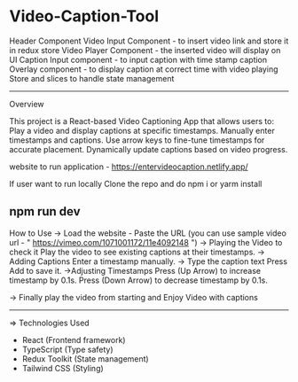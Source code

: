 
# Video-Caption-Tool

Header Component
Video Input Component - to insert video link and store it in redux store
Video Player Component - the inserted video will display on UI
Caption Input component - to input caption with time stamp
caption Overlay component - to display caption at correct time with video playing
Store and slices to handle state management

--------------------------------------

Overview

This project is a React-based Video Captioning App that allows users to:
Play a video and display captions at specific timestamps.
Manually enter timestamps and captions.
Use arrow keys to fine-tune timestamps for accurate placement.
Dynamically update captions based on video progress.

website to run application - 
https://entervideocaption.netlify.app/

If user want to run locally 
Clone the repo and do 
npm i or yarm install

npm run dev
--------------------------------------
How to Use
-> Load the website - 
Paste the URL (you can use sample video url - " https://vimeo.com/1071001172/11e4092148 ")
-> Playing the Video to check it 
Play the video to see existing captions at their timestamps.
-> Adding Captions
Enter a timestamp manually.
-> Type the caption text
Press Add to save it.
->Adjusting Timestamps
Press (Up Arrow) to increase timestamp by 0.1s.
Press (Down Arrow) to decrease timestamp by 0.1s.

-> Finally play the video from starting and Enjoy Video with captions

--------------------------------------

=> Technologies Used
- React (Frontend framework)
- TypeScript (Type safety)
- Redux Toolkit (State management)
- Tailwind CSS (Styling)
